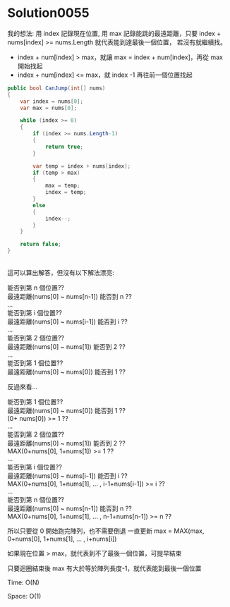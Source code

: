 ﻿# Solution0055

我的想法: 用 index 記錄現在位置, 用 max 記錄能跳的最遠距離，只要 index + nums[index] >= nums.Length 就代表能到達最後一個位置，
若沒有就繼續找。

- index + num[index] > max，就讓 max = index + num[index]，再從 max 開始找起
- index + num[index] <= max，就 index -1 再往前一個位置找起

```csharp
public bool CanJump(int[] nums)
{
    var index = nums[0];
    var max = nums[0];

    while (index >= 0)
    {
        if (index >= nums.Length-1)
        {
            return true;
        }

        var temp = index + nums[index];
        if (temp > max)
        {
            max = temp;
            index = temp;
        }
        else
        {
            index--;
        }
    }

    return false;
}
```

<br/>這可以算出解答，但沒有以下解法漂亮:

能否到第 n 個位置??
<br/>最遠距離(nums[0] ~ nums[n-1]) 能否到 n ??
<br/>...
<br/>能否到第 i 個位置??
<br/>最遠距離(nums[0] ~ nums[i-1]) 能否到 i ??
<br/>...
<br/>能否到第 2 個位置??
<br/>最遠距離(nums[0] ~ nums[1]) 能否到 2 ??
<br/>...
<br/>能否到第 1 個位置??
<br/>最遠距離(nums[0] ~ nums[0]) 能否到 1 ??

反過來看...

能否到第 1 個位置??
<br/>最遠距離(nums[0] ~ nums[0]) 能否到 1 ??
<br/>(0+ nums[0]) >= 1 ??
<br/>...
<br/>能否到第 2 個位置??
<br/>最遠距離(nums[0] ~ nums[1]) 能否到 2 ??
<br/>MAX(0+nums[0], 1+nums[1]) >= 1 ??
<br/>...
<br/>能否到第 i 個位置??
<br/>最遠距離(nums[0] ~ nums[i-1]) 能否到 i ??
<br/>MAX(0+nums[0], 1+nums[1], ... , i-1+nums[i-1]) >= i ??
<br/>...
<br/>能否到第 n 個位置??
<br/>最遠距離(nums[0] ~ nums[n-1]) 能否到 n ??
<br/>MAX(0+nums[0], 1+nums[1], ... , n-1+nums[n-1]) >= n ??

所以只要從 0 開始跑完陣列，也不需要倒退
一直更新 max = MAX(max, 0+nums[0], 1+nums[1], ... , i+nums[i])

如果現在位置 > max，就代表到不了最後一個位置，可提早結束

只要迴圈結束後 max 有大於等於陣列長度-1，就代表能到最後一個位置

Time: O(N)

Space: O(1)